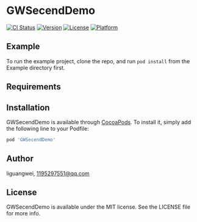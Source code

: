 # GWSecendDemo

[![CI Status](https://img.shields.io/travis/liguangwei/GWSecendDemo.svg?style=flat)](https://travis-ci.org/liguangwei/GWSecendDemo)
[![Version](https://img.shields.io/cocoapods/v/GWSecendDemo.svg?style=flat)](https://cocoapods.org/pods/GWSecendDemo)
[![License](https://img.shields.io/cocoapods/l/GWSecendDemo.svg?style=flat)](https://cocoapods.org/pods/GWSecendDemo)
[![Platform](https://img.shields.io/cocoapods/p/GWSecendDemo.svg?style=flat)](https://cocoapods.org/pods/GWSecendDemo)

## Example

To run the example project, clone the repo, and run `pod install` from the Example directory first.

## Requirements

## Installation

GWSecendDemo is available through [CocoaPods](https://cocoapods.org). To install
it, simply add the following line to your Podfile:

```ruby
pod 'GWSecendDemo'
```

## Author

liguangwei, 1195297551@qq.com

## License

GWSecendDemo is available under the MIT license. See the LICENSE file for more info.
